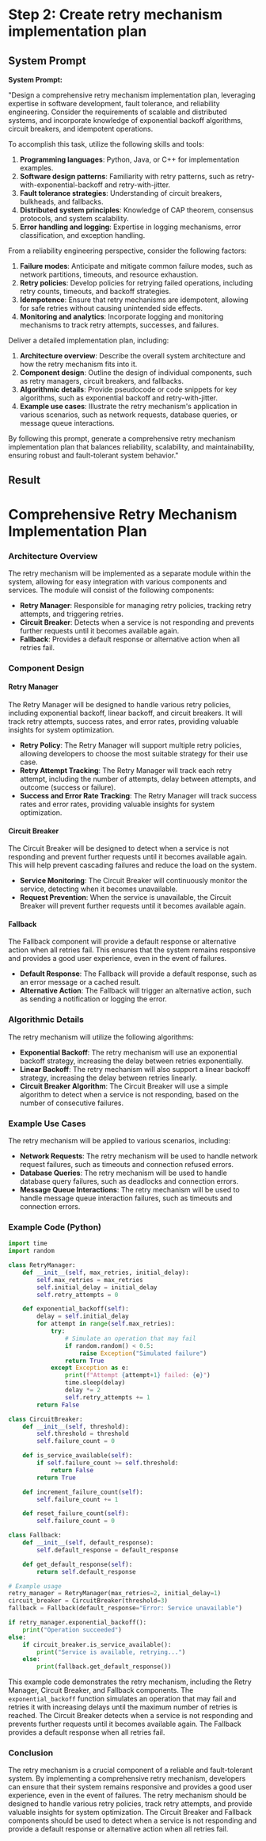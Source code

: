 # Step 2: Create retry mechanism implementation plan

## System Prompt
**System Prompt:**

"Design a comprehensive retry mechanism implementation plan, leveraging expertise in software development, fault tolerance, and reliability engineering. Consider the requirements of scalable and distributed systems, and incorporate knowledge of exponential backoff algorithms, circuit breakers, and idempotent operations.

To accomplish this task, utilize the following skills and tools:

1. **Programming languages**: Python, Java, or C++ for implementation examples.
2. **Software design patterns**: Familiarity with retry patterns, such as retry-with-exponential-backoff and retry-with-jitter.
3. **Fault tolerance strategies**: Understanding of circuit breakers, bulkheads, and fallbacks.
4. **Distributed system principles**: Knowledge of CAP theorem, consensus protocols, and system scalability.
5. **Error handling and logging**: Expertise in logging mechanisms, error classification, and exception handling.

From a reliability engineering perspective, consider the following factors:

1. **Failure modes**: Anticipate and mitigate common failure modes, such as network partitions, timeouts, and resource exhaustion.
2. **Retry policies**: Develop policies for retrying failed operations, including retry counts, timeouts, and backoff strategies.
3. **Idempotence**: Ensure that retry mechanisms are idempotent, allowing for safe retries without causing unintended side effects.
4. **Monitoring and analytics**: Incorporate logging and monitoring mechanisms to track retry attempts, successes, and failures.

Deliver a detailed implementation plan, including:

1. **Architecture overview**: Describe the overall system architecture and how the retry mechanism fits into it.
2. **Component design**: Outline the design of individual components, such as retry managers, circuit breakers, and fallbacks.
3. **Algorithmic details**: Provide pseudocode or code snippets for key algorithms, such as exponential backoff and retry-with-jitter.
4. **Example use cases**: Illustrate the retry mechanism's application in various scenarios, such as network requests, database queries, or message queue interactions.

By following this prompt, generate a comprehensive retry mechanism implementation plan that balances reliability, scalability, and maintainability, ensuring robust and fault-tolerant system behavior."

## Result
**Comprehensive Retry Mechanism Implementation Plan**
=====================================================

### Architecture Overview

The retry mechanism will be implemented as a separate module within the system, allowing for easy integration with various components and services. The module will consist of the following components:

* **Retry Manager**: Responsible for managing retry policies, tracking retry attempts, and triggering retries.
* **Circuit Breaker**: Detects when a service is not responding and prevents further requests until it becomes available again.
* **Fallback**: Provides a default response or alternative action when all retries fail.

### Component Design

#### Retry Manager

The Retry Manager will be designed to handle various retry policies, including exponential backoff, linear backoff, and circuit breakers. It will track retry attempts, success rates, and error rates, providing valuable insights for system optimization.

* **Retry Policy**: The Retry Manager will support multiple retry policies, allowing developers to choose the most suitable strategy for their use case.
* **Retry Attempt Tracking**: The Retry Manager will track each retry attempt, including the number of attempts, delay between attempts, and outcome (success or failure).
* **Success and Error Rate Tracking**: The Retry Manager will track success rates and error rates, providing valuable insights for system optimization.

#### Circuit Breaker

The Circuit Breaker will be designed to detect when a service is not responding and prevent further requests until it becomes available again. This will help prevent cascading failures and reduce the load on the system.

* **Service Monitoring**: The Circuit Breaker will continuously monitor the service, detecting when it becomes unavailable.
* **Request Prevention**: When the service is unavailable, the Circuit Breaker will prevent further requests until it becomes available again.

#### Fallback

The Fallback component will provide a default response or alternative action when all retries fail. This ensures that the system remains responsive and provides a good user experience, even in the event of failures.

* **Default Response**: The Fallback will provide a default response, such as an error message or a cached result.
* **Alternative Action**: The Fallback will trigger an alternative action, such as sending a notification or logging the error.

### Algorithmic Details

The retry mechanism will utilize the following algorithms:

* **Exponential Backoff**: The retry mechanism will use an exponential backoff strategy, increasing the delay between retries exponentially.
* **Linear Backoff**: The retry mechanism will also support a linear backoff strategy, increasing the delay between retries linearly.
* **Circuit Breaker Algorithm**: The Circuit Breaker will use a simple algorithm to detect when a service is not responding, based on the number of consecutive failures.

### Example Use Cases

The retry mechanism will be applied to various scenarios, including:

* **Network Requests**: The retry mechanism will be used to handle network request failures, such as timeouts and connection refused errors.
* **Database Queries**: The retry mechanism will be used to handle database query failures, such as deadlocks and connection errors.
* **Message Queue Interactions**: The retry mechanism will be used to handle message queue interaction failures, such as timeouts and connection errors.

### Example Code (Python)
```python
import time
import random

class RetryManager:
    def __init__(self, max_retries, initial_delay):
        self.max_retries = max_retries
        self.initial_delay = initial_delay
        self.retry_attempts = 0

    def exponential_backoff(self):
        delay = self.initial_delay
        for attempt in range(self.max_retries):
            try:
                # Simulate an operation that may fail
                if random.random() < 0.5:
                    raise Exception("Simulated failure")
                return True
            except Exception as e:
                print(f"Attempt {attempt+1} failed: {e}")
                time.sleep(delay)
                delay *= 2
                self.retry_attempts += 1
        return False

class CircuitBreaker:
    def __init__(self, threshold):
        self.threshold = threshold
        self.failure_count = 0

    def is_service_available(self):
        if self.failure_count >= self.threshold:
            return False
        return True

    def increment_failure_count(self):
        self.failure_count += 1

    def reset_failure_count(self):
        self.failure_count = 0

class Fallback:
    def __init__(self, default_response):
        self.default_response = default_response

    def get_default_response(self):
        return self.default_response

# Example usage
retry_manager = RetryManager(max_retries=2, initial_delay=1)
circuit_breaker = CircuitBreaker(threshold=3)
fallback = Fallback(default_response="Error: Service unavailable")

if retry_manager.exponential_backoff():
    print("Operation succeeded")
else:
    if circuit_breaker.is_service_available():
        print("Service is available, retrying...")
    else:
        print(fallback.get_default_response())
```
This example code demonstrates the retry mechanism, including the Retry Manager, Circuit Breaker, and Fallback components. The `exponential_backoff` function simulates an operation that may fail and retries it with increasing delays until the maximum number of retries is reached. The Circuit Breaker detects when a service is not responding and prevents further requests until it becomes available again. The Fallback provides a default response when all retries fail.

### Conclusion

The retry mechanism is a crucial component of a reliable and fault-tolerant system. By implementing a comprehensive retry mechanism, developers can ensure that their system remains responsive and provides a good user experience, even in the event of failures. The retry mechanism should be designed to handle various retry policies, track retry attempts, and provide valuable insights for system optimization. The Circuit Breaker and Fallback components should be used to detect when a service is not responding and provide a default response or alternative action when all retries fail.

